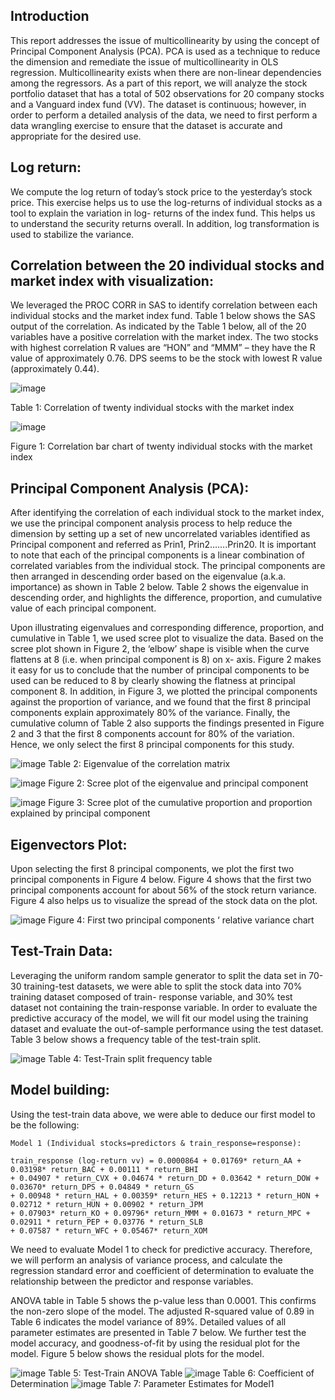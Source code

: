 ## Introduction

This report addresses the issue of multicollinearity by using the concept of Principal Component Analysis (PCA). PCA is used as a technique to reduce the dimension and remediate the issue of multicollinearity in OLS regression. Multicollinearity exists when there are non-linear dependencies among the regressors. As a part of this report, we will analyze the stock portfolio dataset that has a total of 502 observations for 20 company stocks and a Vanguard index fund (VV). The dataset is continuous; however, in order to perform a detailed analysis of the data, we need to first perform a data wrangling exercise to ensure that the dataset is accurate and appropriate for the desired use.

## Log return:

We compute the log return of today’s stock price to the yesterday’s stock price. This exercise helps us to use the log-returns of individual stocks as a tool to explain the variation in log- returns of the index fund. This helps us to understand the security returns overall. In addition, log transformation is used to stabilize the variance.

## Correlation between the 20 individual stocks and market index with visualization:

We leveraged the PROC CORR in SAS to identify correlation between each individual stocks and the market index fund. Table 1 below shows the SAS output of the correlation. As indicated by the Table 1 below, all of the 20 variables have a positive correlation with the market index. The two stocks with highest correlation R values are “HON” and “MMM” – they have the R value of approximately 0.76. DPS seems to be the stock with lowest R value (approximately 0.44).

![image](https://cloud.githubusercontent.com/assets/26909910/25407358/09da9ed8-29d8-11e7-8341-40ab008112fe.png)

Table 1: Correlation of twenty individual stocks with the market index

![image](https://cloud.githubusercontent.com/assets/26909910/25407400/282997ae-29d8-11e7-9779-1021daa3a80b.png)

Figure 1: Correlation bar chart of twenty individual stocks with the market index

## Principal Component Analysis (PCA):

After identifying the correlation of each individual stock to the market index, we use the principal component analysis process to help reduce the dimension by setting up a set of new uncorrelated variables identified as Principal component and referred as Prin1, Prin2…….Prin20. It is important to note that each of the principal components is a linear combination of correlated variables from the individual stock. The principal components are then arranged in descending order based on the eigenvalue (a.k.a. importance) as shown in Table 2 below. Table 2 shows the eigenvalue in descending order, and highlights the difference, proportion, and cumulative value of each principal component.

Upon illustrating eigenvalues and corresponding difference, proportion, and cumulative in Table 1, we used scree plot to visualize the data. Based on the scree plot shown in Figure 2, the ‘elbow’ shape is visible when the curve flattens at 8 (i.e. when principal component is 8) on x- axis. Figure 2 makes it easy for us to conclude that the number of principal components to be used can be reduced to 8 by clearly showing the flatness at principal component 8. In addition, in Figure 3, we plotted the principal components against the proportion of variance, and we found that the first 8 principal components explain approximately 80% of the variance. Finally, the cumulative column of Table 2 also supports the findings presented in Figure 2 and 3 that the first 8 components account for 80% of the variation. Hence, we only select the first 8 principal components for this study.

![image](https://cloud.githubusercontent.com/assets/26909910/25407474/6cc119b4-29d8-11e7-9eb8-606d4e4f58fe.png)
Table 2: Eigenvalue of the correlation matrix

![image](https://cloud.githubusercontent.com/assets/26909910/25407493/805cda12-29d8-11e7-9b4c-d4a8b103c10e.png)
Figure 2: Scree plot of the eigenvalue and principal component

![image](https://cloud.githubusercontent.com/assets/26909910/25407514/9269c7b0-29d8-11e7-9755-32d5d4f2c64f.png)
Figure 3: Scree plot of the cumulative proportion and proportion explained by principal component

## Eigenvectors Plot:

Upon selecting the first 8 principal components, we plot the first two principal components in Figure 4 below. Figure 4 shows that the first two principal components account for about 56% of the stock return variance. Figure 4 also helps us to visualize the spread of the stock data on the plot.

![image](https://cloud.githubusercontent.com/assets/26909910/25407567/c290673c-29d8-11e7-8158-d996b4f211e1.png)
Figure 4: First two principal components ‘ relative variance chart

## Test-Train Data:

Leveraging the uniform random sample generator to split the data set in 70-30 training-test datasets, we were able to split the stock data into 70% training dataset composed of train- response variable, and 30% test dataset not containing the train-response variable. In order to evaluate the predictive accuracy of the model, we will fit our model using the training dataset and evaluate the out-of-sample performance using the test dataset. Table 3 below shows a frequency table of the test-train split.

![image](https://cloud.githubusercontent.com/assets/26909910/25407595/de75381a-29d8-11e7-87d6-29814961da58.png)
Table 4: Test-Train split frequency table

## Model building:

Using the test-train data above, we were able to deduce our first model to be the following:

    Model 1 (Individual stocks=predictors & train_response=response):
    
    train_response (log-return vv) = 0.0000864 + 0.01769* return_AA + 0.03198* return_BAC + 0.00111 * return_BHI 
    + 0.04907 * return_CVX + 0.04674 * return_DD + 0.03642 * return_DOW + 0.03670* return_DPS + 0.04849 * return_GS 
    + 0.00948 * return_HAL + 0.00359* return_HES + 0.12213 * return_HON + 0.02712 * return_HUN + 0.00902 * return_JPM 
    + 0.07903* return_KO + 0.09796* return_MMM + 0.01673 * return_MPC + 0.02911 * return_PEP + 0.03776 * return_SLB 
    + 0.07587 * return_WFC + 0.05467* return_XOM


We need to evaluate Model 1 to check for predictive accuracy. Therefore, we will perform an analysis of variance process, and calculate the regression standard error and coefficient of determination to evaluate the relationship between the predictor and response variables.
 
ANOVA table in Table 5 shows the p-value less than 0.0001. This confirms the non-zero slope of the model. The adjusted R-squared value of 0.89 in Table 6 indicates the model variance of 89%. Detailed values of all parameter estimates are presented in Table 7 below. We further test the model accuracy, and goodness-of-fit by using the residual plot for the model. Figure 5 below shows the residual plots for the model.


![image](https://cloud.githubusercontent.com/assets/26909910/25407666/36338f7a-29d9-11e7-8d9f-a38dd604450a.png)
Table 5: Test-Train ANOVA Table
![image](https://cloud.githubusercontent.com/assets/26909910/25407672/39b28836-29d9-11e7-907d-142415e9732f.png)
Table 6: Coefficient of Determination
![image](https://cloud.githubusercontent.com/assets/26909910/25407680/3e45d9b6-29d9-11e7-88cb-49bb72bc2b98.png)
Table 7: Parameter Estimates for Model1

